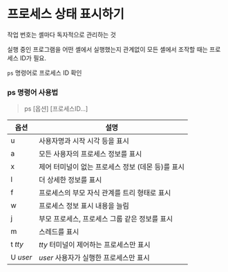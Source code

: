 # 프로세스 상태 표시하기

작업 번호는 셸마다 독자적으로 관리하는 것

실행 중인 프로그램을 어떤 셸에서 실행했는지 관계없이 모든 셸에서 조작할 때는 프로세스 ID가 필요.

`ps` 명령어로 프로세스 ID 확인

### ps 명령어 사용법

> ps [옵션] [프로세스ID...]

| 옵션 | 설명 |
|---|---|
| u | 사용자명과 시작 시각 등을 표시 |
| a | 모든 사용자의 프로세스 정보를 표시 |
| x | 제어 터미널이 없는 프로세스 정보 (데몬 등)를 표시 |
| l | 더 상세한 정보를 표시 |
| f | 프로세스의 부모 자식 관계를 트리 형태로 표시 |
| w | 프로세스 정보 표시 내용을 늘림 |
| j | 부모 프로세스, 프로세스 그룹 같은 정보를 표시 |
| m | 스레드를 표시 |
| t _tty_ | _tty_ 터미널이 제어하는 프로세스만 표시 |
| U _user_ | _user_ 사용자가 실행한 프로세스만 표시 |
